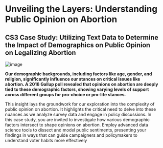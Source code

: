 # Unveiling the Layers: Understanding Public Opinion on Abortion
## CS3 Case Study: Utilizing Text Data to Determine the Impact of Demographics on Public Opinion on Legalizing Abortion

![image](https://github.com/katedriebe/CaseStudyCreate/assets/142850928/88691fbd-c9a9-495a-a478-717216e68574)

__Our demographic backgrounds, including factors like age, gender, and religion, significantly influence our stances on critical issues like abortion. A 2018 Gallup poll revealed that opinions on abortion are deeply tied to these demographic factors, showing varying levels of support across different groups for pro-choice or pro-life stances.__

This insight lays the groundwork for our exploration into the complexity of public opinion on abortion. It highlights the critical need to delve into these nuances as we analyze survey data and engage in policy discussions. In this case study, you are invited to investigate how various demographic factors intersect to shape opinions on abortion. Employ advanced data science tools to dissect and model public sentiments, presenting your findings in ways that can guide campaigners and policymakers to understand voter habits more effectively
